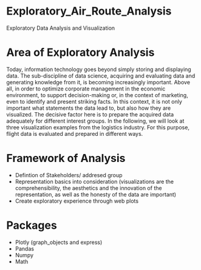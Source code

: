 # Exploratory_Air_Route_Analysis

Exploratory Data Analysis and Visualization

# Area of Exploratory Analysis
Today, information technology goes beyond simply storing and displaying data.
The sub-discipline of data science, acquiring and evaluating data and generating knowledge from it, is becoming increasingly important.
Above all, in order to optimize corporate management in the economic environment,
to support decision-making or, in the context of marketing, even to identify and present striking facts. 
In this context, it is not only important what statements the data lead to, but also how they are visualized. The decisive factor here is 
to prepare the acquired data adequately for different interest groups. 
In the following, we will look at three visualization examples from the logistics industry. 
For this purpose, flight data is evaluated and prepared in different ways.

# Framework of Analysis

- Defintion of Stakeholders/ addresed group
- Representation basics into consideration (visualizations are the comprehensibility, the aesthetics and the innovation of the representation, 
as well as the honesty of the data are important)
- Create exploratory experience through web plots

# Packages
- Plotly (graph_objects and express)
- Pandas
- Numpy
- Math
